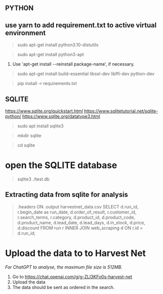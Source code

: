 
PYTHON
------

## use yarn to add requirement.txt to active virtual environment

> sudo apt-get install python3.10-distutils

> sudo apt-get install python3-apt

1. Use 'apt-get install --reinstall package-name', if necessary.

> sudo apt-get install build-essential libssl-dev libffi-dev python-dev

> pip install -r requirements.txt


SQLITE
------

https://www.sqlite.org/quickstart.html
https://www.sqlitetutorial.net/sqlite-python/
https://www.sqlite.org/datatype3.html

> sudo apt install sqlite3

> mkdir sqlite

> cd sqlite

# open the SQLITE database

> sqlite3 ./test.db


## Extracting data from sqlite for analysis


> .headers ON
> .output harvestnet_data.csv
> SELECT d.run_id, r.begin_date as run_date, d.order_of_result, r.customer_id, r.search_terms, r.category, d.product_id, d.product_code, d.product_name, d.lead_date, d.lead_days, d.in_stock, d.price, d.discount FROM run r INNER JOIN web_scraping d ON r.id = d.run_id;

# Upload the data to to Harvest Net 

*For ChatGPT to analyse, the maximum file size is 512MB.*

1. Go to https://chat.openai.com/g/g-ZLI3KFo0s-harvest-net
2. Upload the data
3. The data should be sent as ordered in the search.




